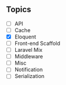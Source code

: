 ## Topics

- [ ] API
- [ ] Cache
- [x] Eloquent
- [ ] Front-end Scaffold
- [ ] Laravel Mix
- [ ] Middleware
- [ ] Misc
- [ ] Notification
- [ ] Serialization
